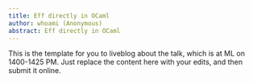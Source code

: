 ```yaml
---
title: Eff directly in OCaml 
author: whoami (Anonymous)
abstract: Eff directly in OCaml 
---
```


This is the template for you to liveblog about the talk,
which is at ML on 1400-1425 PM.  Just replace the content here
with your edits, and then submit it online.
